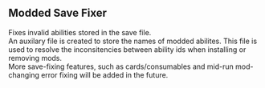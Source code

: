 ## Modded Save Fixer ##
Fixes invalid abilities stored in the save file.<br>
An auxilary file is created to store the names of modded abilites. This file is used to resolve the inconsitencies between ability ids when installing or removing mods.<br>
More save-fixing features, such as cards/consumables and mid-run mod-changing error fixing will be added in the future.